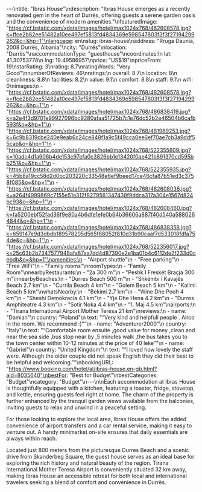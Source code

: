 ---\ntitle: "Ibras House"\ndescription: "Ibras House emerges as a recently renovated gem in the heart of Durrës, offering guests a serene garden oasis and the convenience of modern amenities."\nfeaturedImage: "https://cf.bstatic.com/xdata/images/hotel/max1024x768/482608578.jpg?k=ffce2b82ee51482a10ee497ef5813fd4834369e598547803f3f3f27194299262&o=&hp=1"\nlanguage: en\nslug: ibras-house\naddress: "Rruga Daunia, 2008 Durrës, Albania"\ncity: "Durrës"\nlocation: "Durrës"\naccommodationType: "guesthouse"\ncoordinates:\n  lat: 41.30753778\n  lng: 19.49586957\nprice: "US$19"\npriceFrom: 19\nstarRating: 3\nrating: 8.7\nratingWords: "Very Good"\nnumberOfReviews: 46\nratings:\n  overall: 8.7\n  location: 8\n  cleanliness: 8.8\n  facilities: 8.2\n  value: 9.1\n  comfort: 8.8\n  staff: 9.1\n  wifi: 0\nimages:\n  - "https://cf.bstatic.com/xdata/images/hotel/max1024x768/482608578.jpg?k=ffce2b82ee51482a10ee497ef5813fd4834369e598547803f3f3f27194299262&o=&hp=1"\n  - "https://cf.bstatic.com/xdata/images/hotel/max1024x768/486838419.jpg?k=a2e4f3d9701e99927096bc9280afaa51725b7c1e76dc52b2e46504b6cafb593f&o=&hp=1"\n  - "https://cf.bstatic.com/xdata/images/hotel/max1024x768/481989253.jpg?k=6c9b8319cbe240e9eab6c24ce848f1a9c5f49cca0ee6ef70ae7cb3a9ddf55cab&o=&hp=1"\n  - "https://cf.bstatic.com/xdata/images/hotel/max1024x768/522355609.jpg?k=10adc4d1a906b4de153c97efa0c3826bb1e13420f0ae421b891370cd595bb251&o=&hp=1"\n  - "https://cf.bstatic.com/xdata/images/hotel/max1024x768/522355935.jpg?k=45b8a19cc58d2d0bc203220c33548e6ef9beed17ce46cfa87b51ed3c3758f085&o=&hp=1"\n  - "https://cf.bstatic.com/xdata/images/hotel/max1024x768/482608036.jpg?k=a264f4999869c7155e51a312f8279561347438f9ddca317a304e1567d824bc93&o=&hp=1"\n  - "https://cf.bstatic.com/xdata/images/hotel/max1024x768/482608460.jpg?k=fa5200ebf52fad36f9e80a4b6dfe1efe0b64b36606a887f40d540a5880264844&o=&hp=1"\n  - "https://cf.bstatic.com/xdata/images/hotel/max1024x768/486838358.jpg?k=659147e9d3dbdb189578205d565f88052f810d31b90caaf7d533018fdfa754de&o=&hp=1"\n  - "https://cf.bstatic.com/xdata/images/hotel/max1024x768/522356017.jpg?k=25c63b2b7347577948afa87aa7dd4d87390e2e1ba01b4c6112de2f233d0cebdb&o=&hp=1"\namenities:\n  - "Airport shuttle"\n  - "Free parking"\n  - "Free WiFi"\n  - "Family rooms"\nroomTypes:\n  - "Family Room"\nnearbyRestaurants:\n  - "2a 300 m"\n  - "Peshk I Freskët Braçja 300 m"\nnearbyBeaches:\n  - "Durres Beach 500 m"\n  - "Shkëmbi i Kavajës Beach 2.7 km"\n  - "Currila Beach 4 km"\n  - "Golem Beach 5 km"\n  - "Kallmi Beach 5 km"\nwhatsNearby:\n  - "Bekimi 2.7 km"\n  - "Wine Dhe Pooh 4 km"\n  - "Sheshi Demokracia 4.1 km"\n  - "Yje Dhe Hena 4.2 km"\n  - "Durres Amphiteatre 4.3 km"\n  - "Sotir Noka 4.4 km"\n  - "1. Maj 4.5 km"\nairports:\n  - "Tirana International Airport Mother Teresa 21 km"\nreviews:\n  - name: "Damian"\n    country: "Poland"\n    text: "“Very kind and helpfull people .
Airco in the room.
We recommend :)”"\n  - name: "Adventurer2000"\n    country: "Italy"\n    text: "“Comfortable room ensuite ,good value for money ,clean and near the sea side ,bus stop near by ,5 minutes walk ,the bus takes you to the town center within 10-12 minutes at the price of 40 leke”"\n  - name: "Gabriel"\n    country: "United Kingdom"\n    text: "“I loved how lovely the staff were. Although the older couple did not speak English they did their best to be helpful and welcoming.”"\nbookingURL: "https://www.booking.com/hotel/al/ibras-house.en-gb.html?aid=8035640"\nbestFor: "Best for Budget"\nbestCategories: "Budget"\ncategory: "Budget"\n---\n\nEach accommodation at Ibras House is thoughtfully equipped with a kitchen, featuring a toaster, fridge, stovetop, and kettle, ensuring guests feel right at home. The charm of the property is further enhanced by the tranquil garden views available from the balconies, inviting guests to relax and unwind in a peaceful setting.

For those looking to explore the local area, Ibras House offers the added convenience of airport transfers and a car rental service, making it easy to venture out. A handy minimarket on-site ensures that daily essentials are always within reach.

Located just 800 meters from the picturesque Durres Beach and a scenic drive from Skanderbeg Square, the guest house serves as an ideal base for exploring the rich history and natural beauty of the region. Tirana International Mother Teresa Airport is conveniently situated 32 km away, making Ibras House an accessible retreat for both local and international travelers seeking a blend of comfort and convenience in Durrës.